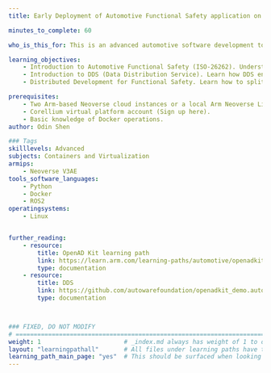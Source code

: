 ```yaml
---
title: Early Deployment of Automotive Functional Safety application on Neoverse V3AE

minutes_to_complete: 60

who_is_this_for: This is an advanced automotive software development topic, focusing on the early-stage development of mission-critical software on Arm RD-1 AE. It explores how to leverage virtual platform technology to meet functional safety regulations in software development.

learning_objectives:
    - Introduction to Automotive Functional Safety (ISO-26262). Understand the ISO-26262 architecture and the importance of a structured software development flow in achieving functional safety compliance.
    - Introduction to DDS (Data Distribution Service). Learn how DDS enables real-time, reliable communication between distributed automotive software components.
    - Distributed Development for Functional Safety. Learn how to split the simulation platform into two independent units and leverage distributed development architecture to ensure functional safety.

prerequisites:
    - Two Arm-based Neoverse cloud instances or a local Arm Neoverse Linux computer with at least 16 CPUs and 32GB of RAM.
    - Corellium virtual platform account (Sign up here).
    - Basic knowledge of Docker operations.
author: Odin Shen

### Tags
skilllevels: Advanced
subjects: Containers and Virtualization
armips:
    - Neoverse V3AE
tools_software_languages:
    - Python
    - Docker
    - ROS2
operatingsystems:
    - Linux


further_reading:
    - resource:
        title: OpenAD Kit learning path
        link: https://learn.arm.com/learning-paths/automotive/openadkit1_container/
        type: documentation
    - resource:
        title: DDS 
        link: https://github.com/autowarefoundation/openadkit_demo.autoware/
        type: documentation



### FIXED, DO NOT MODIFY
# ================================================================================
weight: 1                       # _index.md always has weight of 1 to order correctly
layout: "learningpathall"       # All files under learning paths have this same wrapper
learning_path_main_page: "yes"  # This should be surfaced when looking for related content. Only set for _index.md of learning path content.
---
```

